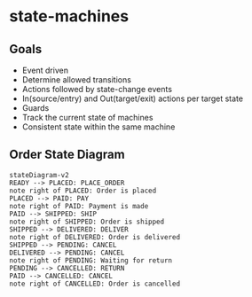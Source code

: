 # state-machines

## Goals
- Event driven
- Determine allowed transitions
- Actions followed by state-change events
- In(source/entry) and Out(target/exit) actions per target state
- Guards
- Track the current state of machines
- Consistent state within the same machine

## Order State Diagram
```mermaid
stateDiagram-v2
READY --> PLACED: PLACE_ORDER
note right of PLACED: Order is placed
PLACED --> PAID: PAY
note right of PAID: Payment is made
PAID --> SHIPPED: SHIP
note right of SHIPPED: Order is shipped
SHIPPED --> DELIVERED: DELIVER
note right of DELIVERED: Order is delivered
SHIPPED --> PENDING: CANCEL
DELIVERED --> PENDING: CANCEL
note right of PENDING: Waiting for return
PENDING --> CANCELLED: RETURN
PAID --> CANCELLED: CANCEL
note right of CANCELLED: Order is cancelled
```
